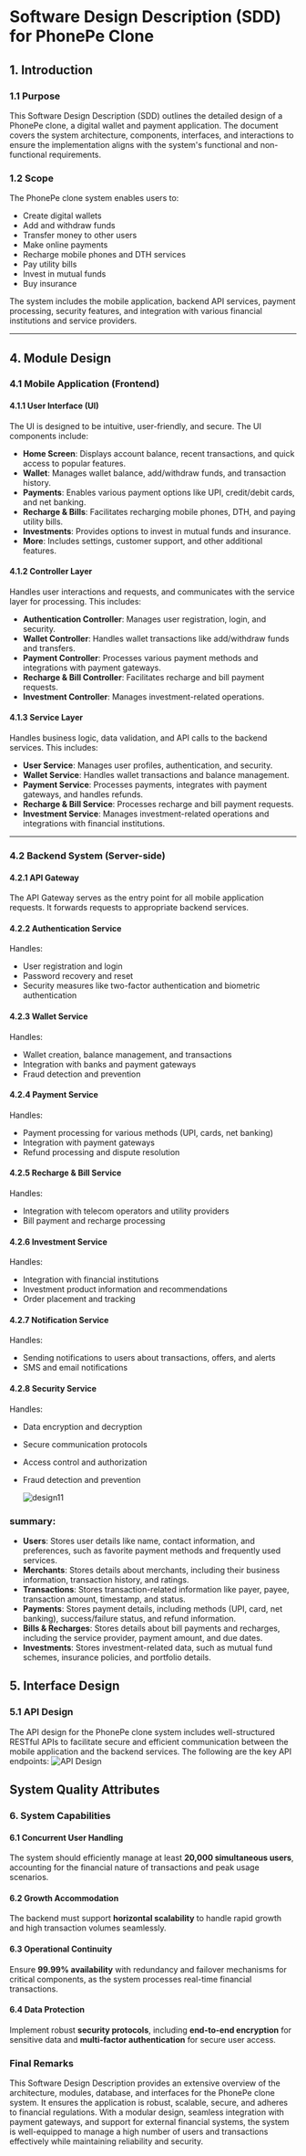 # Software Design Description (SDD) for PhonePe Clone

## 1. Introduction

### 1.1 Purpose
This Software Design Description (SDD) outlines the detailed design of a PhonePe clone, a digital wallet and payment application. The document covers the system architecture, components, interfaces, and interactions to ensure the implementation aligns with the system's functional and non-functional requirements.

### 1.2 Scope
The PhonePe clone system enables users to:
- Create digital wallets
- Add and withdraw funds
- Transfer money to other users
- Make online payments
- Recharge mobile phones and DTH services
- Pay utility bills
- Invest in mutual funds
- Buy insurance

The system includes the mobile application, backend API services, payment processing, security features, and integration with various financial institutions and service providers.

---

## 4. Module Design

### 4.1 Mobile Application (Frontend)

#### 4.1.1 User Interface (UI)
The UI is designed to be intuitive, user-friendly, and secure. The UI components include:
- **Home Screen**: Displays account balance, recent transactions, and quick access to popular features.
- **Wallet**: Manages wallet balance, add/withdraw funds, and transaction history.
- **Payments**: Enables various payment options like UPI, credit/debit cards, and net banking.
- **Recharge & Bills**: Facilitates recharging mobile phones, DTH, and paying utility bills.
- **Investments**: Provides options to invest in mutual funds and insurance.
- **More**: Includes settings, customer support, and other additional features.

#### 4.1.2 Controller Layer
Handles user interactions and requests, and communicates with the service layer for processing. This includes:
- **Authentication Controller**: Manages user registration, login, and security.
- **Wallet Controller**: Handles wallet transactions like add/withdraw funds and transfers.
- **Payment Controller**: Processes various payment methods and integrations with payment gateways.
- **Recharge & Bill Controller**: Facilitates recharge and bill payment requests.
- **Investment Controller**: Manages investment-related operations.

#### 4.1.3 Service Layer
Handles business logic, data validation, and API calls to the backend services. This includes:
- **User Service**: Manages user profiles, authentication, and security.
- **Wallet Service**: Handles wallet transactions and balance management.
- **Payment Service**: Processes payments, integrates with payment gateways, and handles refunds.
- **Recharge & Bill Service**: Processes recharge and bill payment requests.
- **Investment Service**: Manages investment-related operations and integrations with financial institutions.

---

### 4.2 Backend System (Server-side)

#### 4.2.1 API Gateway
The API Gateway serves as the entry point for all mobile application requests. It forwards requests to appropriate backend services.

#### 4.2.2 Authentication Service
Handles:
- User registration and login
- Password recovery and reset
- Security measures like two-factor authentication and biometric authentication

#### 4.2.3 Wallet Service
Handles:
- Wallet creation, balance management, and transactions
- Integration with banks and payment gateways
- Fraud detection and prevention

#### 4.2.4 Payment Service
Handles:
- Payment processing for various methods (UPI, cards, net banking)
- Integration with payment gateways
- Refund processing and dispute resolution

#### 4.2.5 Recharge & Bill Service
Handles:
- Integration with telecom operators and utility providers
- Bill payment and recharge processing

#### 4.2.6 Investment Service
Handles:
- Integration with financial institutions
- Investment product information and recommendations
- Order placement and tracking

#### 4.2.7 Notification Service
Handles:
- Sending notifications to users about transactions, offers, and alerts
- SMS and email notifications

#### 4.2.8 Security Service
Handles:
- Data encryption and decryption
- Secure communication protocols
- Access control and authorization
- Fraud detection and prevention

  ![design11](https://github.com/user-attachments/assets/13c8fc20-1508-4baa-8690-5d7b43425467)
### summary:

- **Users**: Stores user details like name, contact information, and preferences, such as favorite payment methods and frequently used services.  
- **Merchants**: Stores details about merchants, including their business information, transaction history, and ratings.  
- **Transactions**: Stores transaction-related information like payer, payee, transaction amount, timestamp, and status.  
- **Payments**: Stores payment details, including methods (UPI, card, net banking), success/failure status, and refund information.  
- **Bills & Recharges**: Stores details about bill payments and recharges, including the service provider, payment amount, and due dates.  
- **Investments**: Stores investment-related data, such as mutual fund schemes, insurance policies, and portfolio details.
  
## 5. Interface Design
### 5.1 API Design
The API design for the PhonePe clone system includes well-structured RESTful APIs to facilitate secure and efficient communication between the mobile application and the backend services. The following are the key API endpoints:
![API Design](https://github.com/user-attachments/assets/adda3597-7bc2-4c08-8e77-376fb134fa87)

## System Quality Attributes
### 6. System Capabilities

#### 6.1 Concurrent User Handling
The system should efficiently manage at least **20,000 simultaneous users**, accounting for the financial nature of transactions and peak usage scenarios.

#### 6.2 Growth Accommodation
The backend must support **horizontal scalability** to handle rapid growth and high transaction volumes seamlessly.

#### 6.3 Operational Continuity
Ensure **99.99% availability** with redundancy and failover mechanisms for critical components, as the system processes real-time financial transactions.

#### 6.4 Data Protection
Implement robust **security protocols**, including **end-to-end encryption** for sensitive data and **multi-factor authentication** for secure user access.

### Final Remarks
This Software Design Description provides an extensive overview of the architecture, modules, database, and interfaces for the PhonePe clone system. It ensures the application is robust, scalable, secure, and adheres to financial regulations. With a modular design, seamless integration with payment gateways, and support for external financial systems, the system is well-equipped to manage a high number of users and transactions effectively while maintaining reliability and security.





